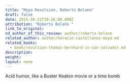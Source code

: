 ```yaml
---
title: "Moya Revulsion, Roberto Bolano"
draft: false
date: 2015-10-21T19:26:00.000Z
attribution: "Roberto Bolaño "
link_to_original:
nd_author_of_this_review: author/roberto-bolano
related_author: author/horacio-castellanos-moya.md
related_books:
  - book/revulsion-thomas-bernhard-in-san-salvador.md
description:
weight:
layout: none
---
```

Acid humor, like a Buster Keaton movie or a time bomb

